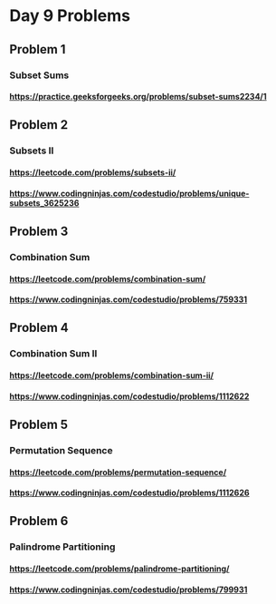 # Day 9 Problems

## Problem 1

### Subset Sums

#### <https://practice.geeksforgeeks.org/problems/subset-sums2234/1> 

## Problem 2

### Subsets II

#### <https://leetcode.com/problems/subsets-ii/>

#### <https://www.codingninjas.com/codestudio/problems/unique-subsets_3625236>

## Problem 3

### Combination Sum

#### <https://leetcode.com/problems/combination-sum/>

#### <https://www.codingninjas.com/codestudio/problems/759331>

## Problem 4

### Combination Sum II

#### <https://leetcode.com/problems/combination-sum-ii/>

#### <https://www.codingninjas.com/codestudio/problems/1112622>

## Problem 5

### Permutation Sequence

#### <https://leetcode.com/problems/permutation-sequence/>

#### <https://www.codingninjas.com/codestudio/problems/1112626>

## Problem 6

### Palindrome Partitioning

#### <https://leetcode.com/problems/palindrome-partitioning/>

#### <https://www.codingninjas.com/codestudio/problems/799931>

